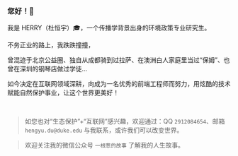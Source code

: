 ### 您好！👋

我是 HERRY（杜恒宇）:mortar_board:，一个传播学背景出身的环境政策专业研究生。

不务正业的路上，我跌跌撞撞，

曾混迹于北京公益圈、独自从成都骑到过拉萨、在澳洲白人家庭里当过“保姆”、也曾在深圳的钢琴店做过学徒...

如今决定在互联网领域深耕，向成为一名优秀的前端工程师而努力，用炫酷的技术赋能自然保护事业，让这个世界更美好！

</br>

> 如您也对“生态保护”+“互联网”感兴趣，欢迎通过：QQ `2912084654`、邮箱 `hengyu.du@duke.edu` 与我联系，或许我们可以改变世界。

> 欢迎关注我的微信公众号 `一根葱的故事` 了解我的人生故事。
